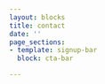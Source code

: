 ```yaml
---
layout: blocks
title: contact
date: ''
page_sections:
- template: signup-bar
  block: cta-bar

---
```

